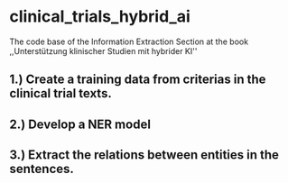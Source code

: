 # clinical_trials_hybrid_ai
The code base of the Information Extraction Section at the book ,,Unterstützung klinischer Studien mit hybrider KI''


## 1.) Create a training data from criterias in the clinical trial texts.
## 2.) Develop a NER model 
## 3.) Extract the relations between entities in the sentences.
